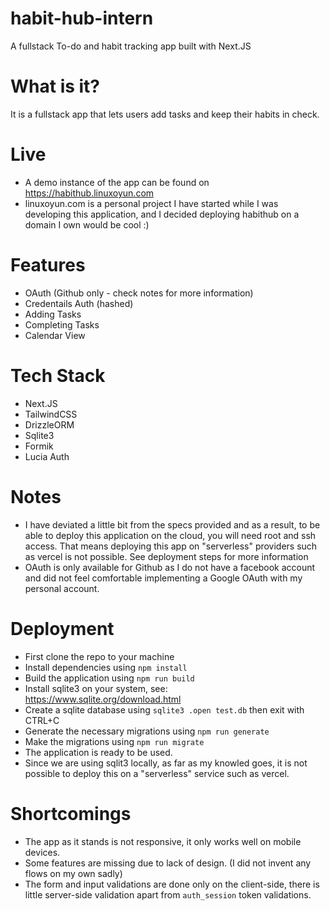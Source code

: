 # habit-hub-intern
A fullstack To-do and habit tracking app built with Next.JS

# What is it?

It is a fullstack app that lets users add tasks and keep their habits in check.

# Live 

- A demo instance of the app can be found on https://habithub.linuxoyun.com
- linuxoyun.com is a personal project I have started while I was developing this application, and I decided deploying habithub on a domain I own would be cool :) 

# Features
- OAuth (Github only - check notes for more information)
- Credentails Auth (hashed)
- Adding Tasks
- Completing Tasks
- Calendar View

# Tech Stack
- Next.JS
- TailwindCSS
- DrizzleORM
- Sqlite3
- Formik
- Lucia Auth

# Notes
  - I have deviated a little bit from the specs provided and as a result, to be able to deploy this application on the cloud, you will need root and ssh access. That means deploying this app on "serverless" providers such as vercel is not possible. See deployment steps for more information
  - OAuth is only available for Github as I do not have a facebook account and did not feel comfortable implementing a Google OAuth with my personal account.

 # Deployment 

- First clone the repo to your machine
- Install dependencies using `npm install`
- Build the application using `npm run build`
- Install sqlite3 on your system, see: https://www.sqlite.org/download.html
- Create a sqlite database using `sqlite3 .open test.db` then exit with CTRL+C
- Generate the necessary migrations using `npm run generate`
- Make the migrations using `npm run migrate`
- The application is ready to be used.
- Since we are using sqlit3 locally, as far as my knowled goes, it is not possible to deploy this on a "serverless" service such as vercel.

# Shortcomings
- The app as it stands is not responsive, it only works well on mobile devices.
- Some features are missing due to lack of design. (I did not invent any flows on my own sadly)
- The form and input validations are done only on the client-side, there is little server-side validation apart from `auth_session` token validations.

 


  
